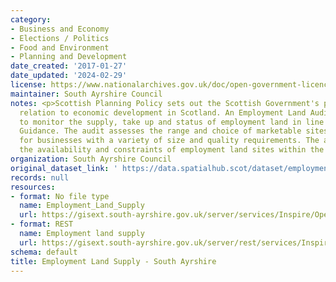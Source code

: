 ```yaml
---
category:
- Business and Economy
- Elections / Politics
- Food and Environment
- Planning and Development
date_created: '2017-01-27'
date_updated: '2024-02-29'
license: https://www.nationalarchives.gov.uk/doc/open-government-licence/version/3/
maintainer: South Ayrshire Council
notes: <p>Scottish Planning Policy sets out the Scottish Government's policies in
  relation to economic development in Scotland. An Employment Land Audit is produced
  to monitor the supply, take up and status of employment land in line with National
  Guidance. The audit assesses the range and choice of marketable sites and locations
  for businesses with a variety of size and quality requirements. The audit identifies
  the availability and constraints of employment land sites within the local authority.</p>
organization: South Ayrshire Council
original_dataset_link: ' https://data.spatialhub.scot/dataset/employment_land_supply-sa'
records: null
resources:
- format: No file type
  name: Employment_Land_Supply
  url: https://gisext.south-ayrshire.gov.uk/server/services/Inspire/OpenData/MapServer/WFSServer?request=GetCapabilities&service=WFS
- format: REST
  name: Employment land supply
  url: https://gisext.south-ayrshire.gov.uk/server/rest/services/Inspire/OpenData/MapServer/31/query?outFields=*&where=1%3D1
schema: default
title: Employment Land Supply - South Ayrshire
---
```

